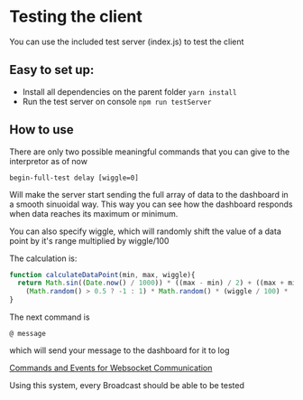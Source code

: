 # Testing the client

You can use the included test server (index.js) to test the client

## Easy to set up:

* Install all dependencies on the parent folder ```yarn install```
* Run the test server on console ```npm run testServer```

## How to use

There are only two possible meaningful commands that you can give to the interpretor as of now

```begin-full-test delay [wiggle=0]```

Will make the server start sending the full array of data to the dashboard in a smooth sinuoidal way.
This way you can see how the dashboard responds when data reaches its maximum or minimum.

You can also specify wiggle, which will randomly shift the value of a data point by it's range multiplied by wiggle/100

The calculation is:

```js
function calculateDataPoint(min, max, wiggle){
  return Math.sin((Date.now() / 1000)) * ((max - min) / 2) + ((max + min) / 2) +
    (Math.random() > 0.5 ? -1 : 1) * Math.random() * (wiggle / 100) * (max - min)
}
```

The next command is

```@ message```

which will send your message to the dashboard for it to log


[Commands and Events for Websocket Communication](https://github.com/teamwaterloop/control-front/tree/master/events)

Using this system, every Broadcast should be able to be tested
